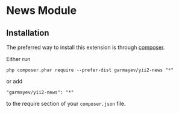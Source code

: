 News Module
============

Installation
------------

The preferred way to install this extension is through [composer](http://getcomposer.org/download/).

Either run

```
php composer.phar require --prefer-dist garmayev/yii2-news "*"
```

or add

```
"garmayev/yii2-news": "*"
```

to the require section of your `composer.json` file.
